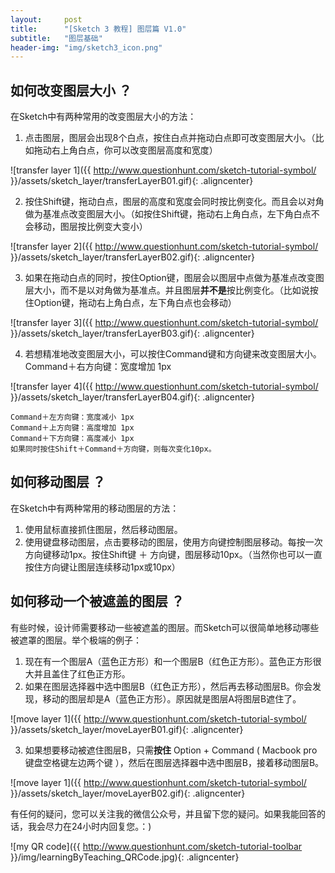 ```yaml
---
layout:     post
title:      "[Sketch 3 教程] 图层篇 V1.0"
subtitle:   "图层基础"
header-img: "img/sketch3_icon.png"
---
```


## 如何改变图层大小 ？

在Sketch中有两种常用的改变图层大小的方法：

1. 点击图层，图层会出现8个白点，按住白点并拖动白点即可改变图层大小。（比如拖动右上角白点，你可以改变图层高度和宽度）

![transfer layer 1]({{ http://www.questionhunt.com/sketch-tutorial-symbol/ }}/assets/sketch_layer/transferLayerB01.gif){: .aligncenter}

2. 按住Shift键，拖动白点，图层的高度和宽度会同时按比例变化。而且会以对角做为基准点改变图层大小。（如按住Shift键，拖动右上角白点，左下角白点不会移动，图层按比例变大变小）

![transfer layer 2]({{ http://www.questionhunt.com/sketch-tutorial-symbol/ }}/assets/sketch_layer/transferLayerB02.gif){: .aligncenter}

3. 如果在拖动白点的同时，按住Option键，图层会以图层中点做为基准点改变图层大小，而不是以对角做为基准点。并且图层**并不是**按比例变化。（比如说按住Option键，拖动右上角白点，左下角白点也会移动）

![transfer layer 3]({{ http://www.questionhunt.com/sketch-tutorial-symbol/ }}/assets/sketch_layer/transferLayerB03.gif){: .aligncenter}

4. 若想精准地改变图层大小，可以按住Command键和方向键来改变图层大小。Command＋右方向键：宽度增加 1px

![transfer layer 4]({{ http://www.questionhunt.com/sketch-tutorial-symbol/ }}/assets/sketch_layer/transferLayerB04.gif){: .aligncenter}

	Command＋左方向键：宽度减小 1px
	Command＋上方向键：高度增加 1px
	Command＋下方向键：高度减小 1px
	如果同时按住Shift＋Command＋方向键，则每次变化10px。

## 如何移动图层 ？

在Sketch中有两种常用的移动图层的方法：
1. 使用鼠标直接抓住图层，然后移动图层。
2. 使用键盘移动图层，点击要移动的图层，使用方向键控制图层移动。每按一次方向键移动1px。按住Shift键 ＋ 方向键，图层移动10px。（当然你也可以一直按住方向键让图层连续移动1px或10px）

## 如何移动一个被遮盖的图层 ？
有些时候，设计师需要移动一些被遮盖的图层。而Sketch可以很简单地移动哪些被遮罩的图层。举个极端的例子：

1. 现在有一个图层A（蓝色正方形）和一个图层B（红色正方形）。蓝色正方形很大并且盖住了红色正方形。
2. 如果在图层选择器中选中图层B（红色正方形），然后再去移动图层B。你会发现，移动的图层却是A（蓝色正方形）。原因就是图层A将图层B遮住了。

![move layer 1]({{ http://www.questionhunt.com/sketch-tutorial-symbol/ }}/assets/sketch_layer/moveLayerB01.gif){: .aligncenter}

3. 如果想要移动被遮住图层B，只需**按住** Option + Command ( Macbook pro 键盘空格键左边两个键 ），然后在图层选择器中选中图层B，接着移动图层B。

![move layer 1]({{ http://www.questionhunt.com/sketch-tutorial-symbol/ }}/assets/sketch_layer/moveLayerB02.gif){: .aligncenter}

有任何的疑问，您可以关注我的微信公众号，并且留下您的疑问。如果我能回答的话，我会尽力在24小时内回复您。：)

![my QR code]({{ http://www.questionhunt.com/sketch-tutorial-toolbar }}/img/learningByTeaching_QRCode.jpg){: .aligncenter}
